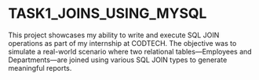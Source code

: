 # TASK1_JOINS_USING_MYSQL
This project showcases my ability to write and execute SQL JOIN operations as part of my internship at CODTECH. The objective was to simulate a real-world scenario where two relational tables—Employees and Departments—are joined using various SQL JOIN types to generate meaningful reports.
